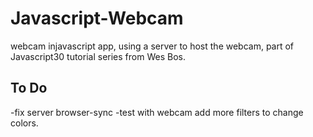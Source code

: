 Javascript-Webcam
=================

webcam injavascript app, using a server to host the webcam, part of Javascript30 tutorial series from Wes Bos.

To Do
------------

-fix server browser-sync
-test with webcam
add more filters to change colors.
